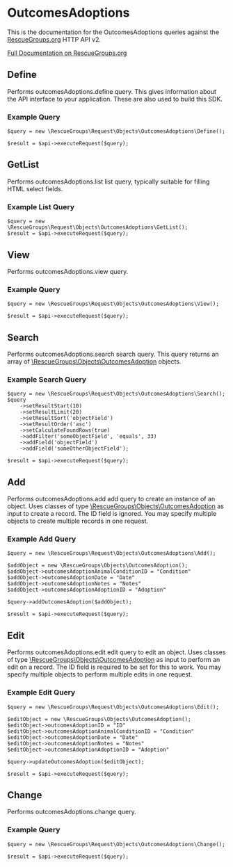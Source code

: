 # OutcomesAdoptions

This is the documentation for the OutcomesAdoptions queries against the [RescueGroups.org](https://www.rescuegroups.org/) HTTP API v2.

[Full Documentation on RescueGroups.org](https://userguide.rescuegroups.org/display/APIDG/Object+definitions#Objectdefinitions-outcomesAdoptions)

## Define






Performs outcomesAdoptions.define query. This gives information about the API interface to your application. These are also used to build this SDK.

### Example Query

    $query = new \RescueGroups\Request\Objects\OutcomesAdoptions\Define();

    $result = $api->executeRequest($query);


## GetList


Performs outcomesAdoptions.list list query, typically suitable for filling HTML select fields.

### Example List Query

    $query = new \RescueGroups\Request\Objects\OutcomesAdoptions\GetList();
    $result = $api->executeRequest($query);






## View







Performs outcomesAdoptions.view query.

### Example Query

    $query = new \RescueGroups\Request\Objects\OutcomesAdoptions\View();

    $result = $api->executeRequest($query);


## Search

Performs outcomesAdoptions.search search query. This query returns an array of [\RescueGroups\Objects\OutcomesAdoption](../../src/Objects/OutcomesAdoption.php) objects.

### Example Search Query

    $query = new \RescueGroups\Request\Objects\OutcomesAdoptions\Search();
    $query
        ->setResultStart(10)
        ->setResultLimit(20)
        ->setResultSort('objectField')
        ->setResultOrder('asc')
        ->setCalculateFoundRows(true)
        ->addFilter('someObjectField', 'equals', 33)
        ->addField('objectField')
        ->addField('someOtherObjectField');

    $result = $api->executeRequest($query);







## Add




Performs outcomesAdoptions.add add query to create an instance of an object. Uses classes of type [\RescueGroups\Objects\OutcomesAdoption](../../src/Objects/OutcomesAdoption.php) as input to create a record. The ID field is ignored. You may specify multiple objects to create multiple records in one request.

### Example Add Query

    $query = new \RescueGroups\Request\Objects\OutcomesAdoptions\Add();

    $addObject = new \RescueGroups\Objects\OutcomesAdoption();
    $addObject->outcomesAdoptionAnimalConditionID = "Condition"
    $addObject->outcomesAdoptionDate = "Date"
    $addObject->outcomesAdoptionNotes = "Notes"
    $addObject->outcomesAdoptionAdoptionID = "Adoption"

    $query->addOutcomesAdoption($addObject);

    $result = $api->executeRequest($query);




## Edit



Performs outcomesAdoptions.edit edit query to edit an object. Uses classes of type [\RescueGroups\Objects\OutcomesAdoption](../../src/Objects/OutcomesAdoption.php) as input to perform an edit on a record. The ID field is required to be set for this to work. You may specify multiple objects to perform multiple edits in one request.

### Example Edit Query

    $query = new \RescueGroups\Request\Objects\OutcomesAdoptions\Edit();

    $editObject = new \RescueGroups\Objects\OutcomesAdoption();
    $editObject->outcomesAdoptionID = "ID"
    $editObject->outcomesAdoptionAnimalConditionID = "Condition"
    $editObject->outcomesAdoptionDate = "Date"
    $editObject->outcomesAdoptionNotes = "Notes"
    $editObject->outcomesAdoptionAdoptionID = "Adoption"

    $query->updateOutcomesAdoption($editObject);

    $result = $api->executeRequest($query);





## Change







Performs outcomesAdoptions.change query.

### Example Query

    $query = new \RescueGroups\Request\Objects\OutcomesAdoptions\Change();

    $result = $api->executeRequest($query);


